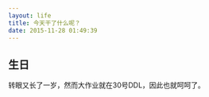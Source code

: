 ```yaml
---
layout: life
title: 今天干了什么呢？
date: 2015-11-28 01:49:39
---
```


## 生日
转眼又长了一岁，然而大作业就在30号DDL，因此也就呵呵了。
